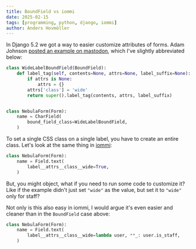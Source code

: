 ```yaml
---
title: BoundField vs iommi
date: 2025-02-15
tags: [programming, python, django, iommi]
author: Anders Hovmöller
---
```


In Django 5.2 we got a way to easier customize attributes of forms. Adam Johnson [posted an example on mastodon](https://mastodon.social/@adamchainz@fosstodon.org/114296389528826640), which I've slightly abbreviated below:

```py
class WideLabelBoundField(BoundField):
    def label_tag(self, contents=None, attrs=None, label_suffix=None):
        if attrs is None:
            attrs = {}
        attrs['class'] = 'wide'
        return super().label_tag(contents, attrs, label_suffix)


class NebulaForm(Form):
    name = CharField(
        bound_field_class=WideLabelBoundField,
    )
```

To set a single CSS class on a single label, you have to create an entire class. Let's look at the same thing in [iommi](https://github.com/iommirocks/iommi): 

```py
class NebulaForm(Form):
    name = Field.text(
        label__attrs__class__wide=True,
    )
```

But, you might object, what if you need to run some code to customize it? Like if the example didn't just set `"wide"` as the value, but set it to `"wide"` only for staff? 

Not only is this also easy in iommi, I would argue it's even easier and cleaner than in the `BoundField` case above:

```py
class NebulaForm(Form):
    name = Field.text(
        label__attrs__class__wide=lambda user, **_: user.is_staff,
    )
```
